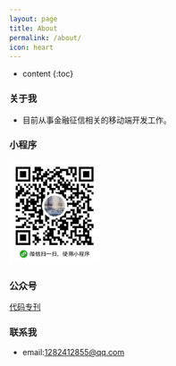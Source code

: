 ```yaml
---
layout: page
title: About
permalink: /about/
icon: heart
---
```


* content
{:toc}


### 关于我

* 目前从事金融征信相关的移动端开发工作。

###  小程序

<img src="/images/payimg/xiaochengxu.jpg"  height="185" width="162"  alt="小程序" />

### 公众号
[代码专刊]()

### 联系我

* email:[1282412855@qq.com](1282412855@qq.com)


 

